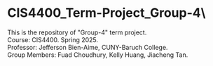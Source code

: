 # CIS4400_Term-Project_Group-4\
This is the repository of "Group-4" term project.\
Course: CIS4400. Spring 2025.\
Professor: Jefferson Bien-Aime, CUNY-Baruch College.\
Group Members: Fuad Choudhury, Kelly Huang, Jiacheng Tan.
